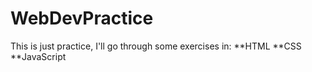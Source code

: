 # WebDevPractice
This is just practice, I'll go through some exercises in:
  **HTML
  **CSS
  **JavaScript
  
